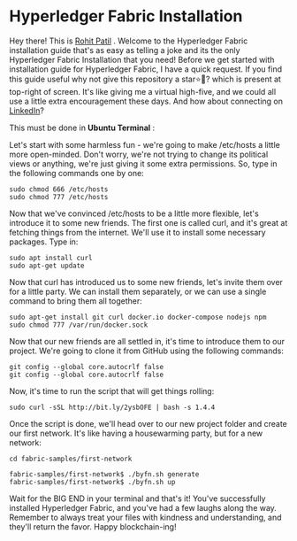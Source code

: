 # Hyperledger Fabric Installation

Hey there! This is <a href="https://www.linkedin.com/in/rohit-patil-06a5261b6/" target="_blank">Rohit Patil</a> . Welcome to the Hyperledger Fabric installation guide that's as easy as telling a joke and its the only Hyperledger Fabric Installation that you need! Before we get started with installation guide for Hyperledger Fabric, I have a quick request. If you find this guide useful why not give this repository a star⭐🤩? which is present at top-right of screen. It's like giving me a virtual high-five, and we could all use a little extra encouragement these days. And how about connecting on [LinkedIn](https://www.linkedin.com/in/rohit-patil-06a5261b6/)?

This must be done in **Ubuntu Terminal** :

Let's start with some harmless fun - we're going to make /etc/hosts a little more open-minded. Don't worry, we're not trying to change its political views or anything, we're just giving it some extra permissions. So, type in the following commands one by one:


```
sudo chmod 666 /etc/hosts
sudo chmod 777 /etc/hosts
```
Now that we've convinced /etc/hosts to be a little more flexible, let's introduce it to some new friends. The first one is called curl, and it's great at fetching things from the internet. We'll use it to install some necessary packages. Type in:


```
sudo apt install curl 
sudo apt-get update
```
Now that curl has introduced us to some new friends, let's invite them over for a little party. We can install them separately, or we can use a single command to bring them all together:

```
sudo apt-get install git curl docker.io docker-compose nodejs npm 
sudo chmod 777 /var/run/docker.sock
```
Now that our new friends are all settled in, it's time to introduce them to our project. We're going to clone it from GitHub using the following commands:

```
git config --global core.autocrlf false
git config --global core.autocrlf false 
```
Now, it's time to run the script that will get things rolling:

```
sudo curl -sSL http://bit.ly/2ysbOFE | bash -s 1.4.4
```
Once the script is done, we'll head over to our new project folder and create our first network. It's like having a housewarming party, but for a new network:

```
cd fabric-samples/first-network
```
```
fabric-samples/first-network$ ./byfn.sh generate
fabric-samples/first-network$ ./byfn.sh up
```

Wait for the BIG END in your terminal and that's it! You've successfully installed Hyperledger Fabric, and you've had a few laughs along the way. Remember to always treat your files with kindness and understanding, and they'll return the favor. Happy blockchain-ing!
